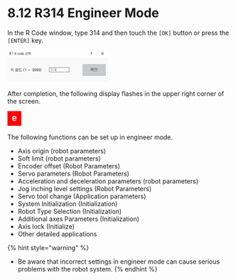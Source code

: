 ﻿# 8.12 R314 Engineer Mode

In the R Code window, type 314 and then touch the `[OK]` button or press the `[ENTER]` key.

![](../_assets/tp630/pop-rcode-314.png)

After completion, the following display flashes in the upper right corner of the screen.

![](../_assets/tp630/eng-mode.png)

The following functions can be set up in engineer mode.

* Axis origin (robot parameters) 
* Soft limit (robot parameters) 
* Encoder offset (Robot Parameters) 
* Servo parameters (Robot Parameters) 
* Acceleration and deceleration parameters (robot parameters) 
* Jog inching level settings (Robot Parameters)
* Servo tool change (Application parameters) 
* System Initialization (Initialization)
* Robot Type Selection (Initialization)
* Additional axes Parameters (Initialization)
* Axis lock (Initialize)
* Other detailed applications

{% hint style="warning" %}

* Be aware that incorrect settings in engineer mode can cause serious problems with the robot system. {% endhint %}

